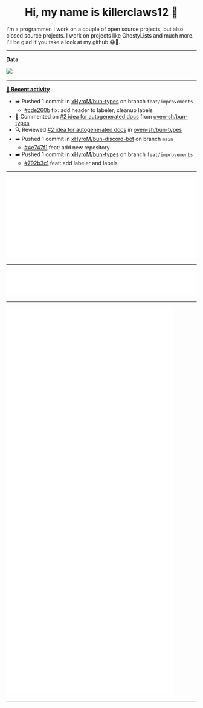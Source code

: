 <p align="center">
    <!-- <img src="https://avatars.githubusercontent.com/u/56601352" width="192" alt="hyro's pfp" /> -->
    <h1 align="center">Hi, my name is killerclaws12 👋</h1>
</p>

I'm a programmer. I work on a couple of open source projects, but also closed source projects. I work on projects like GhostyLists and much more.
I'll be glad if you take a look at my github 😀👀.

___
**Data**

<img src="https://github.com/killerclaws12/killerclaws12/blob/master/.cache/base.svg">

___

**[📰 Recent activity](https://github.com/xHyroM)**
* ➡️ Pushed 1 commit in [xHyroM/bun-types](https://github.com/xHyroM/bun-types) on branch `feat/improvements`
  * [#cde260b](https://github.com/xHyroM/bun-types/commit/cde260b) fix: add header to labeler, cleanup labels
* 💬 Commented on [#2 idea for autogenerated docs](https://github.com/oven-sh/bun-types/issues/2) from [oven-sh/bun-types](https://github.com/oven-sh/bun-types)
* 🔍 Reviewed [#2 idea for autogenerated docs](https://github.com/oven-sh/bun-types/pull/2) in [oven-sh/bun-types](https://github.com/oven-sh/bun-types)
* ➡️ Pushed 1 commit in [xHyroM/bun-discord-bot](https://github.com/xHyroM/bun-discord-bot) on branch `main`
  * [#4e747f1](https://github.com/xHyroM/bun-discord-bot/commit/4e747f1) feat: add new repository
* ➡️ Pushed 1 commit in [xHyroM/bun-types](https://github.com/xHyroM/bun-types) on branch `feat/improvements`
  * [#792b3c1](https://github.com/xHyroM/bun-types/commit/792b3c1) feat: add labeler and labels


___

<img src="https://github.com/xHyroM/xHyroM/blob/master/.cache/isocalendar.svg">

___

<img src="https://github.com/xHyroM/xHyroM/blob/master/.cache/languages.svg">

___

<img src="https://github.com/xHyroM/xHyroM/blob/master/.cache/achievements.svg">

___
